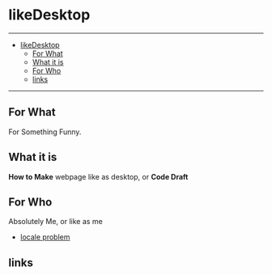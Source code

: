 # likeDesktop

---

- [likeDesktop](#likedesktop)
  - [For What](#for-what)
  - [What it is](#what-it-is)
  - [For Who](#for-who)
  - [links](#links)

---

## For What

For Something Funny.

## What it is

**How to Make** webpage like as desktop, or **Code Draft**

## For Who

Absolutely Me, or like as me

- [locale problem][locale problem]

## links

[locale problem]:home/md/cpp_question/fstream_open_failed_when_path_have_some_characters_which_are_not_alphabet.md
